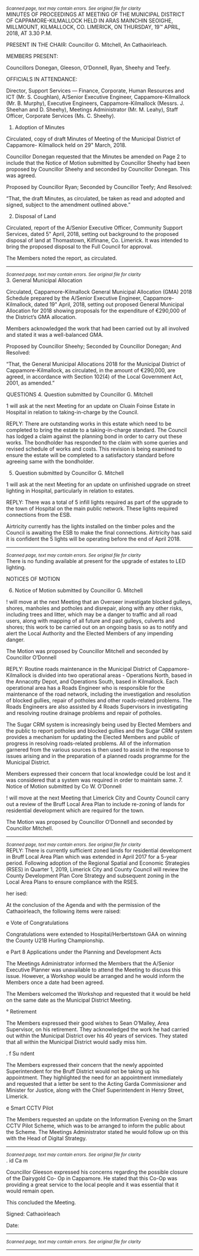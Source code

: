 *<small>Scanned page, text may contain errors. See original file for clarity</small>*  
MINUTES OF PROCEEDINGS AT MEETING OF THE MUNICIPAL
DISTRICT OF CAPPAMORE-KILMALLOCK HELD IN ARAS MAINCHIN
SEOIGHE, MILLMOUNT, KILMALLOCK, CO. LIMERICK, ON
THURSDAY, 19™ APRIL, 2018, AT 3.30 P.M.

PRESENT IN THE CHAIR: Councillor G. Mitchell, An Cathaoirleach.

MEMBERS PRESENT:

Councillors Donegan, Gleeson, O’Donnell, Ryan, Sheehy and Teefy.

OFFICIALS IN ATTENDANCE:

Director, Support Services — Finance, Corporate, Human Resources and ICT (Mr. S. Coughlan),
A/Senior Executive Engineer, Cappamore-Kilmallock (Mr. B. Murphy), Executive Engineers,
Cappamore-Kilmallock (Messrs. J. Sheehan and D. Sheehy), Meetings Administrator (Mr. M.
Leahy), Staff Officer, Corporate Services (Ms. C. Sheehy).

1. Adoption of Minutes

Circulated, copy of draft Minutes of Meeting of the Municipal District of Cappamore-
Kilmallock held on 29" March, 2018.

Councillor Donegan requested that the Minutes be amended on Page 2 to include that
the Notice of Motion submitted by Councillor Sheehy had been proposed by Councillor
Sheehy and seconded by Councillor Donegan. This was agreed.

Proposed by Councillor Ryan;
Seconded by Councillor Teefy;
And Resolved:

“That, the draft Minutes, as circulated, be taken as read and adopted and signed,
subject to the amendment outlined above.”

2. Disposal of Land

Circulated, report of the A/Senior Executive Officer, Community Support Services,
dated 5" April, 2018, setting out background to the proposed disposal of land at Thomastown,
Kilfinane, Co. Limerick. It was intended to bring the proposed disposal to the Full Council for
approval.

The Members noted the report, as circulated.

---
*<small>Scanned page, text may contain errors. See original file for clarity</small>*  
3. General Municipal Allocation

Circulated, Cappamore-Kilmallock General Municipal Allocation (GMA) 2018 Schedule
prepared by the A/Senior Executive Engineer, Cappamore-Kilmallock, dated 19" April, 2018,
setting out proposed General Municipal Allocation for 2018 showing proposals for the
expenditure of €290,000 of the District’s GMA allocation.

Members acknowledged the work that had been carried out by all involved and stated
it was a well-balanced GMA.

Proposed by Councillor Sheehy;
Seconded by Councillor Donegan;
And Resolved:

“That, the General Municipal Allocations 2018 for the Municipal District of
Cappamore-Kilmallock, as circulated, in the amount of €290,000, are agreed, in accordance
with Section 102(4) of the Local Government Act, 2001, as amended.”

QUESTIONS
4. Question submitted by Councillor G. Mitchell

1 will ask at the next Meeting for an update on Cluain Foinse Estate in Hospital in relation
to taking-in-charge by the Council.

REPLY: There are outstanding works in this estate which need to be completed to
bring the estate to a taking-in-charge standard. The Council has lodged a claim
against the planning bond in order to carry out these works. The bondholder
has responded to the claim with some queries and revised schedule of works
and costs. This revision is being examined to ensure the estate will be
completed to a satisfactory standard before agreeing same with the
bondholder.

5. Question submitted by Councillor G. Mitchell

1 will ask at the next Meeting for an update on unfinished upgrade on street lighting in
Hospital, particularly in relation to estates.

REPLY: There was a total of 5 infill lights required as part of the upgrade to the town
of Hospital on the main public network. These lights required connections from
the ESB.

Airtricity currently has the lights installed on the timber poles and the Council
is awaiting the ESB to make the final connections. Airtricity has said it is
confident the 5 lights will be operating before the end of April 2018.

---
*<small>Scanned page, text may contain errors. See original file for clarity</small>*  
There is no funding available at present for the upgrade of estates to LED
lighting.

NOTICES OF MOTION

6. Notice of Motion submitted by Councillor G. Mitchell

! will move at the next Meeting that an Overseer investigate blocked gulleys, shores,
manholes and potholes and disrepair, along with any other risks, including trees and litter,
which may be a danger to traffic and all road users, along with mapping of all future and
past gulleys, culverts and shores; this work to be carried out on an ongoing basis so as to
notify and alert the Local Authority and the Elected Members of any impending danger.

The Motion was proposed by Councillor Mitchell and seconded by Councillor
O’Donnell

REPLY: Routine roads maintenance in the Municipal District of Cappamore-Kilmallock
is divided into two operational areas - Operations North, based in the
Annacotty Depot, and Operations South, based in Kilmallock. Each operational
area has a Roads Engineer who is responsible for the maintenance of the road
network, including the investigation and resolution of blocked gullies, repair of
potholes and other roads-related problems. The Roads Engineers are also
assisted by 4 Roads Supervisors in investigating and resolving routine drainage
problems and repair of potholes.

The Sugar CRM system is increasingly being used by Elected Members and the
public to report potholes and blocked gullies and the Sugar CRM system
provides a mechanism for updating the Elected Members and public of
progress in resolving roads-related problems. All of the information garnered
from the various sources is then used to assist in the response to issues arising
and in the preparation of a planned roads programme for the Municipal
District.

Members expressed their concern that local knowledge could be lost and it was
considered that a system was required in order to maintain same.
7. Notice of Motion submitted by Co W. O’Donnell

! will move at the next Meeting that Limerick City and County Council carry out a review of
the Bruff Local Area Plan to include re-zoning of lands for residential development which
are required for the town.

The Motion was proposed by Councillor O’Donnell and seconded by Councillor
Mitchell.

---
*<small>Scanned page, text may contain errors. See original file for clarity</small>*  
REPLY: There is currently sufficient zoned lands for residential development in Bruff
Local Area Plan which was extended in April 2017 for a 5-year period.
Following adoption of the Regional Spatial and Economic Strategies (RSES) in
Quarter 1, 2019, Limerick City and County Council will review the County
Development Plan Core Strategy and subsequent zoning in the Local Area Plans
to ensure compliance with the RSES.

her ised:

At the conclusion of the Agenda and with the permission of the Cathaoirleach, the
following items were raised:

e Vote of Congratulations

Congratulations were extended to Hospital/Herbertstown GAA on winning the County U21B
Hurling Championship.

e Part 8 Applications under the Planning and Development Acts

The Meetings Administrator informed the Members that the A/Senior Executive Planner was
unavailable to attend the Meeting to discuss this issue. However, a Workshop would be
arranged and he would inform the Members once a date had been agreed.

The Members welcomed the Workshop and requested that it would be held on the same date
as the Municipal District Meeting.

° Retirement

The Members expressed their good wishes to Sean O’Malley, Area Supervisor, on his
retirement. They acknowledged the work he had carried out within the Municipal District
over his 40 years of services. They stated that all within the Municipal District would sadly
miss him.

. f Su ndent

The Members expressed their concern that the newly appointed Superintendent for the Bruff
District would not be taking up his appointment. They highlighted the need for an
appointment immediately and requested that a letter be sent to the Acting Garda
Commissioner and Minister for Justice, along with the Chief Superintendent in Henry Street,
Limerick.

e Smart CCTV Pilot

The Members requested an update on the Information Evening on the Smart CCTV Pilot
Scheme, which was to be arranged to inform the public about the Scheme. The Meetings
Administrator stated he would follow up on this with the Head of Digital Strategy.

---
*<small>Scanned page, text may contain errors. See original file for clarity</small>*  
. id Ca m

Councillor Gleeson expressed his concerns regarding the possible closure of the Dairygold Co-
Op in Cappamore. He stated that this Co-Op was providing a great service to the local people
and it was essential that it would remain open.

This concluded the Meeting.

Signed:
Cathaoirleach

Date:

---
*<small>Scanned page, text may contain errors. See original file for clarity</small>*  

---
